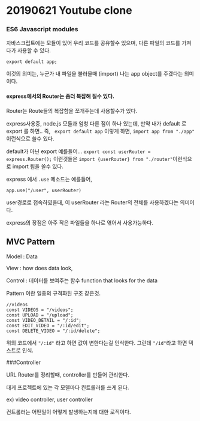 # 20190621 Youtube clone

### ES6 Javascript modules

자바스크립트에는 모듈이 있어 우리 코드를 공유할수 있으며, 다른 파일의 코드를 가져다가 사용할 수 있다.


```
export default app;
```

이것의 의미는, 누군가 내 파일을 불러올때 (import) 나는 app object를 주겠다는 의미이다.

#### express에서의 Router는 좀더 복잡해 질수 있다.

Router는  Route들의 복잡함을 쪼개주는데 사용할수가 있다.

express사용중, node.js 모듈과 엄청 다른 점이 하나 있는데, 만약 내가 default 로 export 를 하면..
즉, ` export default app` 이렇게 하면, `import app from "./app"` 이런식으로 쓸수 있다.

default가 아닌 export 예를들어...
`export const userRouter = express.Router();`
이런것들은 `import {userRouter} from "./router"`이런식으로 import 됨을 쓸수 있다.

express 에서 `.use` 메소드는 
예를들어,
```
app.use("/user", userRouter)
```
user경로로 접속하였을때, 이 userRouter 라는 Router의 전체를 사용하겠다는 의미이다.

express의 장점은 아주 작은 파일들을 하나로 엮어서 사용가능하다.

## MVC Pattern

Model : Data 

View : how does data look,

Control : 데이터를 보여주는 함수
          function that looks for the data

Pattern 이란 일종의 규격화된 구조 같은것. 

```
//videos
const VIDEOS = "/videos";
const UPLOAD = "/upload";
const VIDEO_DETAIL = "/:id";
const EDIT_VIDEO = "/:id/edit";
const DELETE_VIDEO = "/:id/delete";
```

위의 코드에서 `"/:id"` 라고 하면 값이 변한다는걸 인식한다. 그런데 `"/id"`라고 하면 텍스트로 인식.

###Controller

URL Router를 정리할때, controller를 만들어 관리한다.

대게 프로젝트에 있는 각 모델마다 컨트롤러를 쓰게 된다.

ex) video controller, user controller

컨트롤러는 어떤일이 어떻게 발생하는지에 대한 로직이다.
